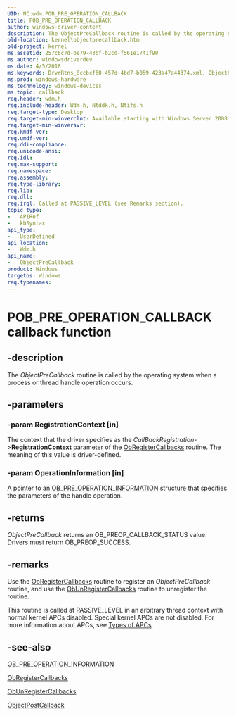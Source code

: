```yaml
---
UID: NC:wdm.POB_PRE_OPERATION_CALLBACK
title: POB_PRE_OPERATION_CALLBACK
author: windows-driver-content
description: The ObjectPreCallback routine is called by the operating system when a process or thread handle operation occurs.
old-location: kernel\objectprecallback.htm
old-project: kernel
ms.assetid: 257c6c7d-be79-43bf-b2cd-f561e1741f90
ms.author: windowsdriverdev
ms.date: 4/5/2018
ms.keywords: DrvrRtns_8ccbcf60-457d-4bd7-b059-423a47a44374.xml, ObjectPreCallback, ObjectPreCallback callback function [Kernel-Mode Driver Architecture], POB_PRE_OPERATION_CALLBACK, POB_PRE_OPERATION_CALLBACK callback, kernel.objectprecallback, wdm/ObjectPreCallback
ms.prod: windows-hardware
ms.technology: windows-devices
ms.topic: callback
req.header: wdm.h
req.include-header: Wdm.h, Ntddk.h, Ntifs.h
req.target-type: Desktop
req.target-min-winverclnt: Available starting with Windows Server 2008.
req.target-min-winversvr: 
req.kmdf-ver: 
req.umdf-ver: 
req.ddi-compliance: 
req.unicode-ansi: 
req.idl: 
req.max-support: 
req.namespace: 
req.assembly: 
req.type-library: 
req.lib: 
req.dll: 
req.irql: Called at PASSIVE_LEVEL (see Remarks section).
topic_type:
-	APIRef
-	kbSyntax
api_type:
-	UserDefined
api_location:
-	Wdm.h
api_name:
-	ObjectPreCallback
product: Windows
targetos: Windows
req.typenames: 
---
```


# POB_PRE_OPERATION_CALLBACK callback function


## -description


The <i>ObjectPreCallback</i> routine is called by the operating system when a process or thread handle operation occurs.


## -parameters




### -param RegistrationContext [in]

The context that the driver specifies as the <i>CallBackRegistration</i>-&gt;<b>RegistrationContext</b> parameter of the <a href="https://msdn.microsoft.com/library/windows/hardware/ff558692">ObRegisterCallbacks</a> routine. The meaning of this value is driver-defined.


### -param OperationInformation [in]

A pointer to an <a href="https://msdn.microsoft.com/library/windows/hardware/ff558729">OB_PRE_OPERATION_INFORMATION</a> structure that specifies the parameters of the handle operation. 


## -returns



<i>ObjectPreCallback</i> returns an OB_PREOP_CALLBACK_STATUS value. Drivers must return OB_PREOP_SUCCESS.




## -remarks



Use the <a href="https://msdn.microsoft.com/library/windows/hardware/ff558692">ObRegisterCallbacks</a> routine to register an <i>ObjectPreCallback</i> routine, and use the <a href="https://msdn.microsoft.com/library/windows/hardware/ff558712">ObUnRegisterCallbacks</a> routine to unregister the routine.

This routine is called at PASSIVE_LEVEL in an arbitrary thread context with normal kernel APCs disabled. Special kernel APCs are not disabled. For more information about APCs, see <a href="https://msdn.microsoft.com/library/windows/hardware/ff564853">Types of APCs</a>.




## -see-also




<a href="https://msdn.microsoft.com/library/windows/hardware/ff558729">OB_PRE_OPERATION_INFORMATION</a>



<a href="https://msdn.microsoft.com/library/windows/hardware/ff558692">ObRegisterCallbacks</a>



<a href="https://msdn.microsoft.com/library/windows/hardware/ff558712">ObUnRegisterCallbacks</a>



<a href="https://msdn.microsoft.com/library/windows/hardware/ff557741">ObjectPostCallback</a>
 

 

